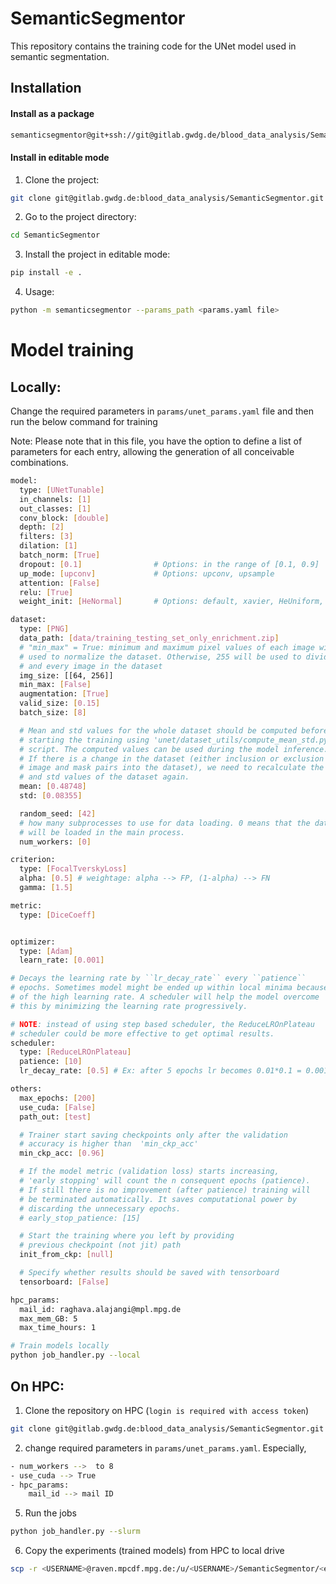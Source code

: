 # SemanticSegmentor

This repository contains the training code for the UNet model used in semantic 
segmentation.

## Installation

#### Install as a package
```bash
semanticsegmentor@git+ssh://git@gitlab.gwdg.de/blood_data_analysis/SemanticSegmentor.git
```

#### Install in editable mode

1. Clone the project:  
```bash
git clone git@gitlab.gwdg.de:blood_data_analysis/SemanticSegmentor.git
```

2. Go to the project directory:
```bash
cd SemanticSegmentor
```

3. Install the project in editable mode:  
```bash
pip install -e .
```

4. Usage:
```bash
python -m semanticsegmentor --params_path <params.yaml file>
```



# Model training

## Locally:

Change the required parameters in `params/unet_params.yaml` file and then run the below command for training

Note: Please note that in this file, you have the option to define a list of 
parameters for each entry, allowing the generation of all conceivable combinations.

```bash
model:
  type: [UNetTunable]
  in_channels: [1]
  out_classes: [1]
  conv_block: [double]
  depth: [2]
  filters: [3]
  dilation: [1]
  batch_norm: [True]
  dropout: [0.1]                # Options: in the range of [0.1, 0.9]
  up_mode: [upconv]             # Options: upconv, upsample
  attention: [False]
  relu: [True]
  weight_init: [HeNormal]       # Options: default, xavier, HeUniform, orthogonal

dataset:
  type: [PNG]
  data_path: [data/training_testing_set_only_enrichment.zip]
  # "min_max" = True: minimum and maximum pixel values of each image will be
  # used to normalize the dataset. Otherwise, 255 will be used to divide each
  # and every image in the dataset
  img_size: [[64, 256]]
  min_max: [False]
  augmentation: [True]
  valid_size: [0.15]
  batch_size: [8]

  # Mean and std values for the whole dataset should be computed before
  # starting the training using 'unet/dataset_utils/compute_mean_std.py'
  # script. The computed values can be used during the model inference.
  # If there is a change in the dataset (either inclusion or exclusion of
  # image and mask pairs into the dataset), we need to recalculate the mean
  # and std values of the dataset again.
  mean: [0.48748]
  std: [0.08355]

  random_seed: [42]
  # how many subprocesses to use for data loading. 0 means that the data
  # will be loaded in the main process.
  num_workers: [0]

criterion:
  type: [FocalTverskyLoss]
  alpha: [0.5] # weightage: alpha --> FP, (1-alpha) --> FN
  gamma: [1.5]

metric:
  type: [DiceCoeff]


optimizer:
  type: [Adam]
  learn_rate: [0.001]

# Decays the learning rate by ``lr_decay_rate`` every ``patience``
# epochs. Sometimes model might be ended up within local minima because
# of the high learning rate. A scheduler will help the model overcome
# this by minimizing the learning rate progressively.

# NOTE: instead of using step based scheduler, the ReduceLROnPlateau
# scheduler could be more effective to get optimal results.
scheduler:
  type: [ReduceLROnPlateau]
  patience: [10]
  lr_decay_rate: [0.5] # Ex: after 5 epochs lr becomes 0.01*0.1 = 0.001

others:
  max_epochs: [200]
  use_cuda: [False]
  path_out: [test]

  # Trainer start saving checkpoints only after the validation
  # accuracy is higher than  'min_ckp_acc'
  min_ckp_acc: [0.96]

  # If the model metric (validation loss) starts increasing,
  # 'early stopping' will count the n consequent epochs (patience).
  # If still there is no improvement (after patience) training will
  # be terminated automatically. It saves computational power by
  # discarding the unnecessary epochs.
  # early_stop_patience: [15]

  # Start the training where you left by providing
  # previous checkpoint (not jit) path
  init_from_ckp: [null]

  # Specify whether results should be saved with tensorboard
  tensorboard: [False]

hpc_params:
  mail_id: raghava.alajangi@mpl.mpg.de
  max_mem_GB: 5
  max_time_hours: 1


```

```bash
# Train models locally
python job_handler.py --local
```



## On HPC:
1. Clone the repository on HPC (`login is required with access token`)
```bash
git clone git@gitlab.gwdg.de:blood_data_analysis/SemanticSegmentor.git
```
2. change required parameters in `params/unet_params.yaml`. Especially,
```bash
- num_workers -->  to 8
- use_cuda --> True
- hpc_params:
    mail_id --> mail ID
```

5. Run the jobs
```bash
python job_handler.py --slurm
```
6. Copy the experiments (trained models) from HPC to local drive
```bash
scp -r <USERNAME>@raven.mpcdf.mpg.de:/u/<USERNAME>/SemanticSegmentor/<exp path> <path to local directory>
```
